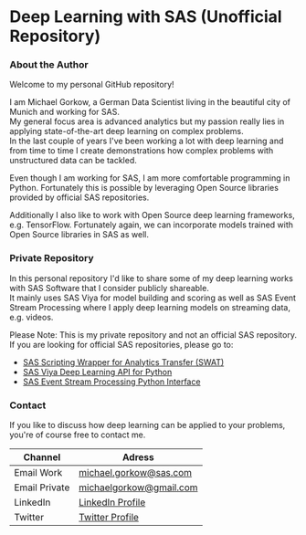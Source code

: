 # Deep Learning with SAS (Unofficial Repository)

### About the Author
Welcome to my personal GitHub repository!<br>

I am Michael Gorkow, a German Data Scientist living in the beautiful city of Munich and working for SAS.<br>
My general focus area is advanced analytics but my passion really lies in applying state-of-the-art deep learning on complex problems.<br>
In the last couple of years I've been working a lot with deep learning and from time to time I create demonstrations how complex problems with unstructured data can be tackled.<br>

Even though I am working for SAS, I am more comfortable programming in Python. Fortunately this is possible by leveraging Open Source libraries provided by official SAS repositories.<br>

Additionally I also like to work with Open Source deep learning frameworks, e.g. TensorFlow. Fortunately again, we can incorporate models trained with Open Source libraries in SAS as well. 

### Private Repository
In this personal repository I'd like to share some of my deep learning works with SAS Software that I consider publicly shareable.<br>
It mainly uses SAS Viya for model building and scoring as well as SAS Event Stream Processing where I apply deep learning models on streaming data, e.g. videos.<br>

Please Note: This is my private repository and not an official SAS repository.<br>
If you are looking for official SAS repositories, please go to:
* [SAS Scripting Wrapper for Analytics Transfer (SWAT)](https://github.com/sassoftware/python-swat)
* [SAS Viya Deep Learning API for Python](https://github.com/sassoftware/python-dlpy)
* [SAS Event Stream Processing Python Interface](https://github.com/sassoftware/python-esppy)

### Contact
If you like to discuss how deep learning can be applied to your problems, you're of course free to contact me.<br>

| Channel | Adress |
| ------ | ------ |
| Email Work | michael.gorkow@sas.com |
| Email Private | michaelgorkow@gmail.com |
| LinkedIn | [LinkedIn Profile](https://www.linkedin.com/in/michael-gorkow-08353678/) |
| Twitter | [Twitter Profile](https://twitter.com/GorkowMichael) |
